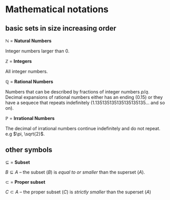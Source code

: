 # Mathematical notations

## basic sets in size increasing order

$\mathbb{N}$ = **Natural Numbers**    

Integer numbers larger than 0.

$\mathbb{Z}$ = **Integers**

All integer numbers.

$\mathbb{Q}$ = **Rational Numbers**

Numbers that can be described by fractions of integer numbers $p/q$. Decimal expansions of rational numbers either has an ending (0.15) or they have a sequece that repeats indefinitely (1.135135135135135135135... and so on).

$\mathbb{P}$ = **Irrational Numbers**   

The decimal of irrational numbers continue indefinitely and do not repeat. e.g $\pi, \sqrt{2}$. 

## other symbols 

$\subseteq$ = **Subset** 

$B \subseteq A$ – the subset ($B$) is _equal_ _to_ _or_ _smaller_ than the superset ($A$). 

$\subset$ = **Proper subset**

$C \subset A$ – the proper subset ($C$) is _strictly_ _smaller_ than the superset ($A$)




